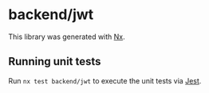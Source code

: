 # backend/jwt

This library was generated with [Nx](https://nx.dev).

## Running unit tests

Run `nx test backend/jwt` to execute the unit tests via [Jest](https://jestjs.io).
